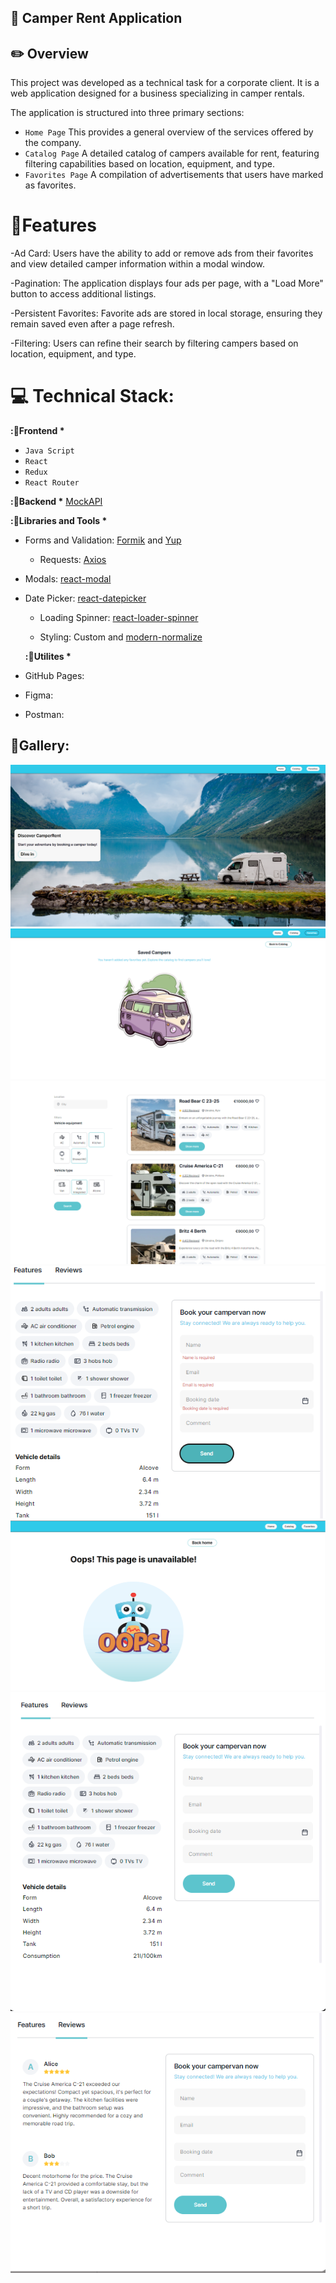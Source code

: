 ## 🚌 Camper Rent Application

## ✏️ Overview

This project was developed as a technical task for a corporate client. It is a web application designed for a business specializing in camper rentals.

The application is structured into three primary sections:

- `Home Page` This provides a general overview of the services offered by the company.
- `Catalog Page` A detailed catalog of campers available for rent, featuring filtering capabilities based on location, equipment, and type.
- `Favorites Page` A compilation of advertisements that users have marked as favorites.

# 📍Features

-Ad Card: Users have the ability to add or remove ads from their favorites and view detailed camper information within a modal window.

-Pagination: The application displays four ads per page, with a "Load More" button to access additional listings.

-Persistent Favorites: Favorite ads are stored in local storage, ensuring they remain saved even after a page refresh.

-Filtering: Users can refine their search by filtering campers based on location, equipment, and type.

# 💻 Technical Stack:

**:🔸Frontend \***

- `Java Script`
- `React`
- `Redux`
- `React Router`

**:🔸Backend \***
<a href="https://mockapi.io" target="_blank" rel="noreferrer">MockAPI</a>

**:🔸Libraries and Tools \***

- Forms and Validation:
  <a href="https://formik.org" target="_blank" rel="noreferrer">Formik</a> and
  <a href="https://github.com/jquense/yup" target="_blank" rel="noreferrer">Yup</a>

  - Requests:
    <a href="https://axios-http.com" target="_blank" rel="noreferrer">Axios</a>

- Modals:
  <a href="https://github.com/reactjs/react-modal" target="_blank" rel="noreferrer">react-modal</a>

- Date Picker:
  <a href="https://reactdatepicker.com" target="_blank" rel="noreferrer">react-datepicker</a>

  - Loading Spinner:
    <a href="https://mhnpd.github.io/react-loader-spinner/" target="_blank" rel="noreferrer">react-loader-spinner</a>

  - Styling: Custom
    <a href="https://www.w3schools.com/css" target="_blank" rel="noreferrer"></a>
    and
    <a href="https://github.com/sindresorhus/modern-normalize" target="_blank" rel="noreferrer">modern-normalize</a>

  **:🔸Utilites \***
- GitHub Pages:
  <a href="https://pages.github.com/" target="_blank" rel="noreferrer"></a>
 - Figma: 
<a href="https://www.figma.com/" target="_blank" rel="noreferrer"></a>

- Postman:
<a href="https://postman.com" target="_blank" rel="noreferrer"></a>

##  🌇Gallery:

![Home Page](src/assets/readmeImages/homePage.png)
![Favorites Page](src/assets/readmeImages/favorites.png)
![Filters](src/assets/readmeImages/filters.png)
![Validation](src/assets/readmeImages/validation.png)
![Not Found Page](src/assets/readmeImages/notFoundPage.png)
![Modal & Features](src/assets/readmeImages/features.png)
![Modal & Reviews](src/assets/readmeImages/reviews.png)

